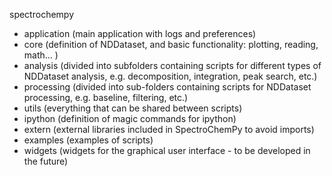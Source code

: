 spectrochempy
- application (main application with logs and preferences)
- core (definition of NDDataset, and basic functionality: plotting, reading, math... )
- analysis (divided into subfolders containing scripts for different types of NDDataset analysis, e.g. decomposition, integration, peak search, etc.)
- processing (divided into sub-folders containing scripts for NDDataset processing, e.g. baseline, filtering, etc.)
- utils (everything that can be shared between scripts)
- ipython (definition of magic commands for ipython)
- extern (external libraries included in SpectroChemPy to avoid imports)
- examples (examples of scripts)
- widgets (widgets for the graphical user interface - to be developed in the future)

